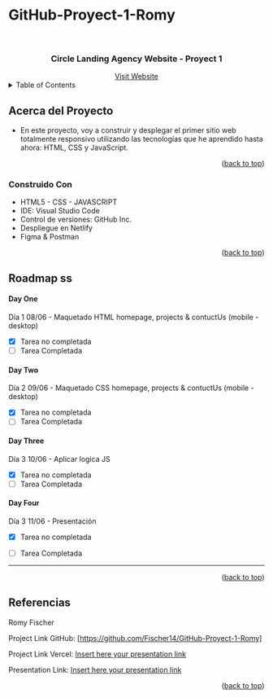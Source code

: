# GitHub-Proyect-1-Romy

<a name="readme-top"></a>

<!-- PROJECT LOGO -->
<br />
<div align="center">
  <h3 align="center">Circle Landing Agency Website - Proyect 1</h3>
  <a href="#">Visit Website</a>
</div>
<!-- TABLE OF CONTENTS -->
<details>
  <summary>Table of Contents</summary>
  <ol>
    <li>
      <a href="#acerca-del-proyecto">Acerca del Proyecto</a>
      <ul>
        <li><a href="#construido-con">Construido Con</a></li>
      </ul>
    </li>
    <li>
    <a href="#roadmap">Roadmap</a>
     <ul>
        <li><a href="#day-one">Jueves 08, Junio 2023</a></li>
        <li><a href="#day-two">Viernes 09, Junio 2023</a></li>
        <li><a href="#day-three">Sábado 10, Junio 2023</a></li>
        <li><a href="#day-four">Domingo 11, Junio 2023</a></li>
      </ul>
    </li>
    <li><a href="#acerca">Referencias</a></li>
  </ol>
</details>

<!-- ABOUT THE PROJECT -->

## Acerca del Proyecto

- En este proyecto, voy a construir y desplegar el primer sitio web totalmente responsivo utilizando las tecnologías que he aprendido hasta ahora: HTML, CSS y JavaScript.

<p align="right">(<a href="#readme-top">back to top</a>)</p>

### Construido Con

- HTML5 - CSS - JAVASCRIPT
- IDE: Visual Studio Code
- Control de versiones: GitHub Inc.
- Despliegue en Netlify
- Figma & Postman


<p align="right">(<a href="#readme-top">back to top</a>)</p>

## Roadmap ss

#### Day One

Día 1 08/06 - Maquetado HTML homepage, projects & contuctUs  (mobile - desktop)

- [x] Tarea no completada
- [ ] Tarea Completada

#### Day Two

Día 2 09/06 - Maquetado CSS homepage, projects & contuctUs  (mobile - desktop)

- [x] Tarea no completada
- [ ] Tarea Completada

#### Day Three

Día 3 10/06 - Aplicar logica JS

- [x] Tarea no completada
- [ ] Tarea Completada

#### Day Four

Día 3 11/06 - Presentación

- [X] Tarea no completada
- [ ] Tarea Completada


----------------------------------------------------------------------

<p align="right">(<a href="#readme-top">back to top</a>)</p>

<!-- Referencias -->

## Referencias

Romy Fischer

Project Link GitHub: [https://github.com/Fischer14/GitHub-Proyect-1-Romy]

Project Link Vercel: [Insert here your presentation link](insert-link-here)

Presentation Link: [Insert here your presentation link](insert-link-here)

<p align="right">(<a href="#readme-top">back to top</a>)</p>
